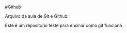 
#Github

Arquivo da aula de Git e Github

Este é um repositorio teste para ensinar como git funciona

